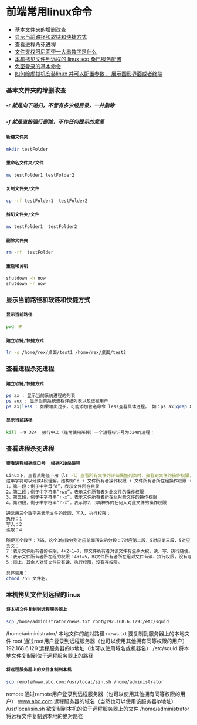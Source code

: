 

# 前端常用linux命令



- [基本文件夹的增删改查](#基本文件夹的增删改查)
- [显示当前路径和软链和快捷方式](#显示当前路径和软链和快捷方式)
- [查看进程杀死进程](#查看进程杀死进程)
- [文件夹权限后面带一大串数字是什么](#文件夹权限后面带一大串数字是什么)
- [本机拷贝文件到远程的 linux scp   桑巴服务配置](#本机拷贝文件到远程的linux)
- [免密登录的基本命令](#supported-language-features-and-polyfills)
- [如何给虚拟机安装linux 并可以配置参数， 展示图形界面或者终端](#displaying-lint-output-in-the-editor)


### 基本文件夹的增删改查

##### -r 就是向下递归，不管有多少级目录，一并删除
##### -f 就是直接强行删除，不作任何提示的意思


#### `新建文件夹`
```sh
mkdir testFolder
```

#### `重命名文件夹/文件`
```sh
mv testFolder1 testFolder2
```

#### `复制文件夹/文件`
```sh
cp -rf testFolder1  testFolder2
```

#### `剪切文件夹/文件`
```sh
mv testFolder1  testFolder2
```

#### `删除文件夹`
```sh
rm -rf  testFolder
```

#### `重启和关机`
```sh
shutdown -h now 
shutdown -r now
```


### 显示当前路径和软链和快捷方式

#### `显示当前路径`
```sh
pwd -P
```

#### `建立软链/快捷方式`
```sh
ln -s /home/rex/桌面/test1 /home/rex/桌面/test2
```

### 查看进程杀死进程

#### `建立软链/快捷方式`
```sh
ps ax : 显示当前系统进程的列表 
ps aux : 显示当前系统进程详细列表以及进程用户
ps ax|less : 如果输出过长，可能添加管道命令 less查看具体进程， 如：ps ax|grep XXX（XXX为进程名称）
```
#### `显示当前路径`
```sh
kill －9 324  强行中止（经常使用杀掉）一个进程标识号为324的进程： 
```

### 查看进程杀死进程

#### `查看进程根据端口号  根据PID杀进程`
```sh
Linux下，查看某路径下用（ls -l）查看所有文件的详细属性列表时，会看到文件的操作权限，类似“drwxr-xr-x”的字符串。
这串字符可以分成4段理解，结构为“d + 文件所有者操作权限 + 文件所有者所在组操作权限 + 其余人的操作权限”：
1，第一段：例子中字母“d”，表示文件所在目录
2，第二段：例子中字符串“rwx”，表示文件所有者对此文件的操作权限
3，第三段，例子中字符串“r-x”，表示文件所有者所在组对些文件的操作权限
4，第四段，例子中字符串“r-x”，表示除2、3两种外的任何人对此文件的操作权限

通常用三个数字来表示文件的读取、写入、执行权限：
执行：1
写入：2
读取：4

随便写个数字：755，这个3位数分别对应前面所说的分段：7对应第二段，5对应第三段，5对应第四段。
含义：
7：表示文件所有者的权限，4+2+1=7，即文件所有者对该文件有生杀大权，读、写、执行随便。
5：表示文件所有者所在组的权限：4+1=5，即文件所有者所在组对文件有读、执行权限，没有写权限。
5：同上，其余人对该文件只有读、执行权限，没有写权限。

具体使用：
chmod 755 文件名。
```

### 本机拷贝文件到远程的linux

#### `将本机文件复制到远程服务器上`
```sh
scp /home/administrator/news.txt root@192.168.6.129:/etc/squid
```
/home/administrator/      本地文件的绝对路径
news.txt                          要复制到服务器上的本地文件
root                                 通过root用户登录到远程服务器（也可以使用其他拥有同等权限的用户）
192.168.6.129                远程服务器的ip地址（也可以使用域名或机器名）
/etc/squid                       将本地文件复制到位于远程服务器上的路径

#### `将远程服务器上的文件复制到本机`
```sh
scp remote@www.abc.com:/usr/local/sin.sh /home/administrator
```

remote                       通过remote用户登录到远程服务器（也可以使用其他拥有同等权限的用户）
www.abc.com              远程服务器的域名（当然也可以使用该服务器ip地址）
/usr/local/sin.sh           欲复制到本机的位于远程服务器上的文件
/home/administrator  将远程文件复制到本地的绝对路径
